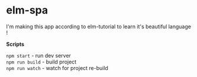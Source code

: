 # elm-spa

I'm making this app according to elm-tutorial to learn
it's beautiful language ! 

**Scripts**

``` npm start ``` - run dev server  
``` npm run build ``` - build project  
``` npm run watch ``` - watch for project re-build  